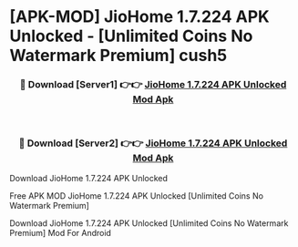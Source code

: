 # [APK-MOD] JioHome 1.7.224 APK Unlocked - [Unlimited Coins No Watermark Premium] cush5



<div align="center">
<h3>🔴 Download [Server1] 👉👉 <a href="https://momento.my/?title=JioHome_1.7.224_APK_Unlocked">JioHome 1.7.224 APK Unlocked Mod Apk</a></h3><br>

<h3>🔴 Download [Server2] 👉👉 <a href="https://momento.my/?title=JioHome_1.7.224_APK_Unlocked">JioHome 1.7.224 APK Unlocked Mod Apk</a></h3>
</div>



Download JioHome 1.7.224 APK Unlocked 

Free APK MOD JioHome 1.7.224 APK Unlocked [Unlimited Coins No Watermark Premium]

Download JioHome 1.7.224 APK Unlocked [Unlimited Coins No Watermark Premium] Mod For Android
